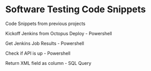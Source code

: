 # Software Testing Code Snippets


Code Snippets from previous projects

Kickoff Jenkins from Octopus Deploy - Powershell

Get Jenkins Job Results - Powershell

Check if API is up - Powershell

Return XML field as column - SQL Query
